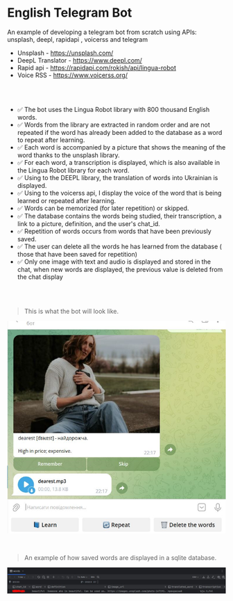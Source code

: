 # English Telegram Bot
An example of developing a telegram bot from scratch using APIs: unsplash, deepl, rapidapi , voicerss and telegram

* Unsplash - https://unsplash.com/
* DeepL Translator - https://www.deepl.com/
* Rapid api - https://rapidapi.com/rokish/api/lingua-robot
* Voice RSS - https://www.voicerss.org/
<br>

<br>

* ✅ The bot uses the Lingua Robot library with 800 thousand English words. 
* ✅ Words from the library are extracted in random order and are not repeated if the word has already been added to the database as a word to repeat after learning. 
* ✅ Each word is accompanied by a picture that shows the meaning of the word thanks to the unsplash library. 
* ✅ For each word, a transcription is displayed, which is also available in the Lingua Robot library for each word. 
* ✅ Using to the DEEPL library, the translation of words into Ukrainian is displayed. 
* ✅ Using to the voicerss api, I display the voice of the word that is being learned or repeated after learning.
* ✅ Words can be memorized (for later repetition) or skipped.
* ✅ The database contains the words being studied, their transcription, a link to a picture, definition, and the user's chat_id.
* ✅ Repetition of words occurs from words that have been previously saved.
* ✅ The user can delete all the words he has learned from the database ( those that have been saved for repetition)
* ✅ Only one image with text and audio is displayed and stored in the chat, when new words are displayed, the previous value is deleted from the chat display

<br>

<br>

> This is what the bot will look like. 
<p align="center">
<img src="resources/images/example.JPG" alt=""/>
</p>
<br>

> An example of how saved words are displayed in a sqlite database.
<p align="center">
<img src="resources/images/example2.JPG" alt="database"/>
</p>
